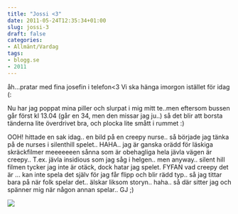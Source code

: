 ```yaml
---
title: "Jossi <3"
date: 2011-05-24T12:35:34+01:00
slug: jossi-3
draft: false
categories:
- Allmänt/Vardag
tags:
- blogg.se
- 2011
---
```

åh...pratar med fina josefin i telefon<3 Vi ska hänga imorgon istället för idag (:  
  
  
Nu har jag poppat mina piller och slurpat i mig mitt te..men eftersom bussen går först kl 13.04 (går en 34, men den missar jag ju..) så det blir att borsta tänderna lite överdrivet bra, och plocka lite smått i rummet :)  
  
  
OOH! hittade en sak idag.. en bild på en creepy nurse.. så började jag tänka på de nurses i silenthill spelet.. HAHA.. jag är ganska orädd för läskiga skräckfilmer meeeeeeen sånna som är obehagliga hela jävla vägen är creepy.. T.ex. jävla insidious som jag såg i helgen.. men anyway.. silent hill filmen tycker jag inte är otäck, dock hatar jag spelet. FYFAN vad creepy det är ... kan inte spela det själv för jag får flipp och blir rädd typ.. så jag tittar bara på när folk spelar det.. älskar liksom storyn.. haha.. så där sitter jag och spänner mig när någon annan spelar.. GJ ;)  
  
![](/assets/images/blogg.se/1nursen_149380387.png)